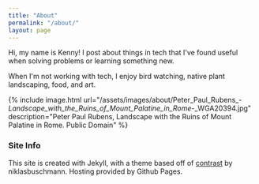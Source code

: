 ```yaml
---
title: "About"
permalink: "/about/"
layout: page
---
```


Hi, my name is Kenny! I post about things in tech that I've found useful when solving problems or learning something new.

When I'm not working with tech, I enjoy bird watching, native plant landscaping, food, and art.

{% include image.html url="/assets/images/about/Peter_Paul_Rubens_-_Landscape_with_the_Ruins_of_Mount_Palatine_in_Rome_-_WGA20394.jpg" description="Peter Paul Rubens, Landscape with the Ruins of Mount Palatine in Rome. Public Domain" %}

### Site Info

This site is created with Jekyll, with a theme based off of [contrast](https://github.com/niklasbuschmann/contrast) by niklasbuschmann. Hosting provided by Github Pages.